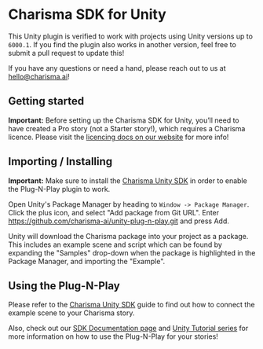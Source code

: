 # Charisma SDK for Unity

This Unity plugin is verified to work with projects using Unity versions up to `6000.1`. If you find the plugin also works in another version, feel free to submit a pull request to update this!

If you have any questions or need a hand, please reach out to us at [hello@charisma.ai](mailto:hello@charisma.ai)!

## Getting started

**Important:** Before setting up the Charisma SDK for Unity, you’ll need to have created a Pro story (not a Starter story!), which requires a Charisma licence. Please visit the [licencing docs on our website](https://charisma.ai/docs/licencing) for more info!

## Importing / Installing

**Important:** Make sure to install the [Charisma Unity SDK](https://github.com/charisma-ai/charisma-sdk-unity) in order to enable the Plug-N-Play plugin to work.

Open Unity's Package Manager by heading to `Window -> Package Manager`. Click the plus icon, and select "Add package from Git URL". Enter https://github.com/charisma-ai/unity-plug-n-play.git and press Add.

Unity will download the Charisma package into your project as a package. This includes an example scene and script which can be found by expanding the "Samples" drop-down when the package is highlighted in the Package Manager, and importing the "Example".

## Using the Plug-N-Play

Please refer to the [Charisma Unity SDK](https://github.com/charisma-ai/charisma-sdk-unity#plug-n-play) guide to find out how to connect the example scene to your Charisma story.

Also, check out our [SDK Documentation page](https://charisma.ai/docs/sdks) and [Unity Tutorial series](https://www.youtube.com/playlist?list=PLJL7mxAoErKzABDahUXzjNBNM7GUjUF45) for more information on how to use the Plug-N-Play for your stories!
